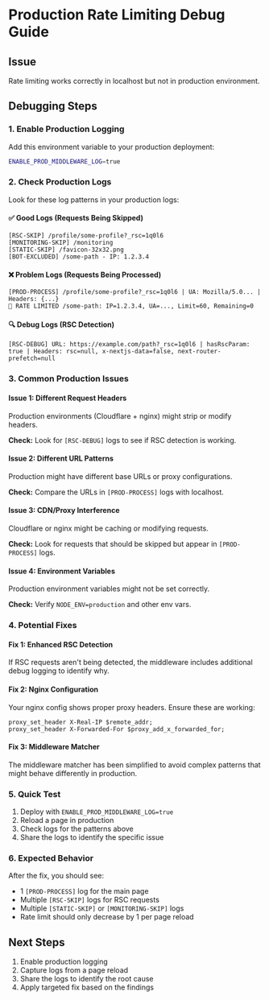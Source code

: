 # Production Rate Limiting Debug Guide

## Issue

Rate limiting works correctly in localhost but not in production environment.

## Debugging Steps

### 1. Enable Production Logging

Add this environment variable to your production deployment:

```bash
ENABLE_PROD_MIDDLEWARE_LOG=true
```

### 2. Check Production Logs

Look for these log patterns in your production logs:

#### ✅ Good Logs (Requests Being Skipped)

```
[RSC-SKIP] /profile/some-profile?_rsc=1q0l6
[MONITORING-SKIP] /monitoring
[STATIC-SKIP] /favicon-32x32.png
[BOT-EXCLUDED] /some-path - IP: 1.2.3.4
```

#### ❌ Problem Logs (Requests Being Processed)

```
[PROD-PROCESS] /profile/some-profile?_rsc=1q0l6 | UA: Mozilla/5.0... | Headers: {...}
🚫 RATE LIMITED /some-path: IP=1.2.3.4, UA=..., Limit=60, Remaining=0
```

#### 🔍 Debug Logs (RSC Detection)

```
[RSC-DEBUG] URL: https://example.com/path?_rsc=1q0l6 | hasRscParam: true | Headers: rsc=null, x-nextjs-data=false, next-router-prefetch=null
```

### 3. Common Production Issues

#### Issue 1: Different Request Headers

Production environments (Cloudflare + nginx) might strip or modify headers.

**Check:** Look for `[RSC-DEBUG]` logs to see if RSC detection is working.

#### Issue 2: Different URL Patterns

Production might have different base URLs or proxy configurations.

**Check:** Compare the URLs in `[PROD-PROCESS]` logs with localhost.

#### Issue 3: CDN/Proxy Interference

Cloudflare or nginx might be caching or modifying requests.

**Check:** Look for requests that should be skipped but appear in `[PROD-PROCESS]` logs.

#### Issue 4: Environment Variables

Production environment variables might not be set correctly.

**Check:** Verify `NODE_ENV=production` and other env vars.

### 4. Potential Fixes

#### Fix 1: Enhanced RSC Detection

If RSC requests aren't being detected, the middleware includes additional debug logging to identify why.

#### Fix 2: Nginx Configuration

Your nginx config shows proper proxy headers. Ensure these are working:

```nginx
proxy_set_header X-Real-IP $remote_addr;
proxy_set_header X-Forwarded-For $proxy_add_x_forwarded_for;
```

#### Fix 3: Middleware Matcher

The middleware matcher has been simplified to avoid complex patterns that might behave differently in production.

### 5. Quick Test

1. Deploy with `ENABLE_PROD_MIDDLEWARE_LOG=true`
2. Reload a page in production
3. Check logs for the patterns above
4. Share the logs to identify the specific issue

### 6. Expected Behavior

After the fix, you should see:

- 1 `[PROD-PROCESS]` log for the main page
- Multiple `[RSC-SKIP]` logs for RSC requests
- Multiple `[STATIC-SKIP]` or `[MONITORING-SKIP]` logs
- Rate limit should only decrease by 1 per page reload

## Next Steps

1. Enable production logging
2. Capture logs from a page reload
3. Share the logs to identify the root cause
4. Apply targeted fix based on the findings
